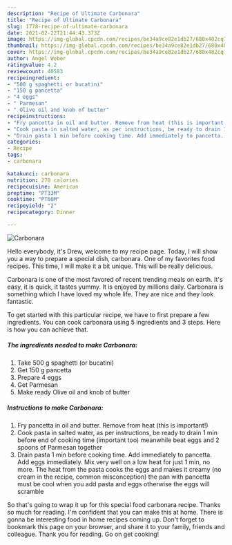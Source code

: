```yaml
---
description: "Recipe of Ultimate Carbonara"
title: "Recipe of Ultimate Carbonara"
slug: 1778-recipe-of-ultimate-carbonara
date: 2021-02-22T21:44:43.373Z
image: https://img-global.cpcdn.com/recipes/be34a9ce82e1db27/680x482cq70/carbonara-recipe-main-photo.jpg
thumbnail: https://img-global.cpcdn.com/recipes/be34a9ce82e1db27/680x482cq70/carbonara-recipe-main-photo.jpg
cover: https://img-global.cpcdn.com/recipes/be34a9ce82e1db27/680x482cq70/carbonara-recipe-main-photo.jpg
author: Angel Weber
ratingvalue: 4.2
reviewcount: 40583
recipeingredient:
- "500 g spaghetti or bucatini"
- "150 g pancetta"
- "4 eggs"
- " Parmesan"
- " Olive oil and knob of butter"
recipeinstructions:
- "Fry pancetta in oil and butter. Remove from heat (this is important!)"
- "Cook pasta in salted water, as per instructions, be ready to drain 1 min before end of cooking time (important too) meanwhile beat eggs and 2 spoons of Parmesan together"
- "Drain pasta 1 min before cooking time. Add immediately to pancetta. Add eggs immediately. Mix very well on a low heat for just 1 min, no more. The heat from the pasta cooks the eggs and makes it creamy (no cream in the recipe, common misconception) the pan with pancetta must be cool when you add pasta and eggs otherwise the eggs will scramble"
categories:
- Recipe
tags:
- carbonara

katakunci: carbonara 
nutrition: 270 calories
recipecuisine: American
preptime: "PT33M"
cooktime: "PT60M"
recipeyield: "2"
recipecategory: Dinner

---
```



![Carbonara](https://img-global.cpcdn.com/recipes/be34a9ce82e1db27/680x482cq70/carbonara-recipe-main-photo.jpg)

Hello everybody, it's Drew, welcome to my recipe page. Today, I will show you a way to prepare a special dish, carbonara. One of my favorites food recipes. This time, I will make it a bit unique. This will be really delicious.

Carbonara is one of the most favored of recent trending meals on earth. It's easy, it is quick, it tastes yummy. It is enjoyed by millions daily. Carbonara is something which I have loved my whole life. They are nice and they look fantastic.




To get started with this particular recipe, we have to first prepare a few ingredients. You can cook carbonara using 5 ingredients and 3 steps. Here is how you can achieve that.

<!--inarticleads1-->

##### The ingredients needed to make Carbonara:

1. Take 500 g spaghetti (or bucatini)
1. Get 150 g pancetta
1. Prepare 4 eggs
1. Get  Parmesan
1. Make ready  Olive oil and knob of butter




<!--inarticleads2-->

##### Instructions to make Carbonara:

1. Fry pancetta in oil and butter. Remove from heat (this is important!)
1. Cook pasta in salted water, as per instructions, be ready to drain 1 min before end of cooking time (important too) meanwhile beat eggs and 2 spoons of Parmesan together
1. Drain pasta 1 min before cooking time. Add immediately to pancetta. Add eggs immediately. Mix very well on a low heat for just 1 min, no more. The heat from the pasta cooks the eggs and makes it creamy (no cream in the recipe, common misconception) the pan with pancetta must be cool when you add pasta and eggs otherwise the eggs will scramble




So that's going to wrap it up for this special food carbonara recipe. Thanks so much for reading. I'm confident that you can make this at home. There is gonna be interesting food in home recipes coming up. Don't forget to bookmark this page on your browser, and share it to your family, friends and colleague. Thank you for reading. Go on get cooking!
